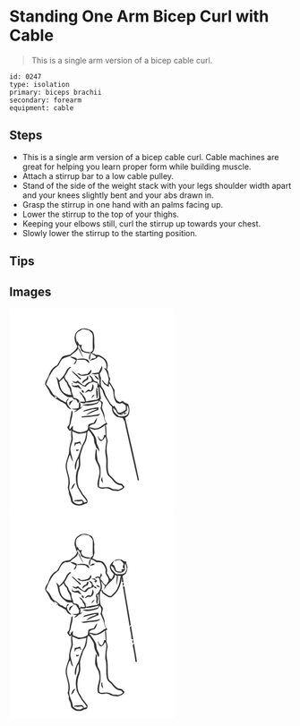 # Standing One Arm Bicep Curl with Cable
> This is a single arm version of a bicep cable curl.

``` 
id: 0247 
type: isolation 
primary: biceps brachii 
secondary: forearm 
equipment: cable 
``` 

## Steps

 - This is a single arm version of a bicep cable curl. Cable machines are great for helping you learn proper form while building muscle.
 - Attach a stirrup bar to a low cable pulley.
 - Stand of the side of the weight stack with your legs shoulder width apart and your knees slightly bent and your abs drawn in.
 - Grasp the stirrup in one hand with an palms facing up.
 - Lower the stirrup to the top of your thighs.
 - Keeping your elbows still, curl the stirrup up towards your chest.
 - Slowly lower the stirrup to the starting position.

## Tips


## Images

<svg width="221pt" height="275pt" viewBox="0 0 221 275" xmlns="http://www.w3.org/2000/svg"><g fill="#FFF"><path d="M0 0h221v275H0V0m96.3 27.47c-3.59 1.76-7.7 4.16-8.33 8.5-1.95 5.17.66 10.37 2.96 14.93-.89 5.17-5.88 7.35-9.17 10.81-3.51 1.31-7.65 1.03-10.78 3.22-3.06 3.34-4.46 7.83-7.23 11.41-5.84 2.35-9.44 8.37-11.23 14.16-1.3 3.94-5.13 7.15-4.5 11.62 1.74 3.19 4.27 5.94 5.54 9.4 1.41 3.88 4.72 6.73 8.26 8.65l-1.67-3.22c.99.66 2.96 1.97 3.95 2.62-.87.35-1.73.71-2.57 1.1 3.5 1.55 6.42 4.14 9.97 5.61 1.8 1.31 4.19 2.01 5.1 4.24 1.29 2.59 3.62 4.39 6.48 4.91-2.64-3.08-5.53-6.25-6.2-10.41 1.08-1.43 2.09-2.91 2.98-4.46-2.51.82-3.36 3.35-4.38 5.51-1.59-.92-3.17-1.85-4.74-2.78-4.27-1.65-6.86-6.07-11.42-7.3-3.46-4.69-5.55-10.29-10.17-14.05 2.3-7.31 5.69-14.33 10.35-20.45 1.94-1.77 4.1-3.29 6.17-4.92 1.51-2.78 3.01-5.57 4.59-8.32 3.4-2.42 7.57-3.11 11.4-4.51 3.37-3.58 8.34-5.51 10.74-9.98 2.03 4.27 3.8 8.74 6.88 12.4-2.02-3.82-3.83-7.72-5.41-11.74C91.54 53.5 92.2 51 92 49.04c.48.34 1.43 1.03 1.9 1.38.98 2.13 1.9 4.3 2.38 6.61 4.06 2.42 8.68 3.61 13.41 2.9 1.84 2.06 5.14 2.67 6.46 5.04-.29.51-.88 1.51-1.17 2.02-1.27-.01-2.53-.02-3.79-.02-1.16 1.07-2.34 2.12-3.49 3.19 3.78-1.03 8.13-1.57 10.58-5.06 1.46-1.56 3.31.52 4.77 1.04 5.57 2.39 7.89 9.09 6.73 14.76l-3.32-1.08c4.35 4.2 5.95 10.22 6.58 16.03-.39 2.29-1.06 4.51-1.39 6.81-2.27-1.54-4.69-3.04-5.94-5.61l-2.02-1.01c1.04 1.72 1.97 3.5 3.14 5.14 2.01 1.45 4.18 2.68 6.12 4.24.23-1.65.47-3.3.74-4.94 2.03 2.99 4.08 6.08 5.18 9.55 1.09 5.56.74 11.85 4.67 16.42 2.27 1.67 5 1.61 7.45.38 1.51 1.16 3.26 1.99 4.74 3.2.34 1.92.43 3.91.21 5.86-3.2 1.63-6.85 5.22-10.58 3.17-1.21-3.21-3.08-6.07-5.14-8.8-.19.32-.59.96-.78 1.29a55.923 55.923 0 0 0-4.11-4.04c-2.42-4.81-6.05-9.06-7.42-14.36-.67-2.74-2.06-5.2-3.91-7.3-2.43-3.85-1.54-8.49-1.17-12.75-.97-1.85-1.75-3.83-1.74-5.95 2.27-2.95 4.58-6.55 2.76-10.36-1.11 3.08-2.54 6.02-4.07 8.9-3.32.74-6.65 1.37-10.06 1.28 2.97 1.84 6.33 2 9.48.54.16 2.74.79 5.42 1.53 8.05-.22 2.51-.03 5.03-.04 7.55-.93-1.54-1.87-3.07-2.78-4.62-1.58-.44-3.38-.58-4.62-1.77-1.68-2.83-2.68-6.64-6.59-6.88 1.86 2.53 5.54 5.48 2.77 8.73-3.86-.51-6.34 2.35-8.65 4.93-.64-.2-1.92-.61-2.57-.82-2.08-2.01-4.49-3.65-6.52-5.71-1.01.51-1.99 1.07-2.96 1.66-1.61-.44-3.22-.83-4.85-1.17 2.1 2.02 5.02 3.83 7.93 2.26 3.24 2 6.35 4.56 10.13 5.44 2.55-2.52 4.76-5.42 8.6-5.95 2.56-2.25 4.73 1.79 7.62.64-.14 2.28-.29 4.55-.53 6.82l1.92-1.23c-.97 5 1.05 9.97.39 15.04-1.04.63-2.08 1.28-3.11 1.93-4.79.3-9.5 1.3-14.16 2.36-.31-1.51-.61-3.02-.86-4.54-2.49-3.13-4.49-6.75-8.18-8.67.98 1.95 2.1 3.85 3.97 5.09.14.6.28 1.21.42 1.82 1.54 1.93 2.86 4.06 3.13 6.57-2.3.04-4.6-.04-6.9-.05 1.57 2.21 4.19 2.23 6.64 2.31.46-.32 1.39-.97 1.86-1.3 5.65 1.02 10.83-1.74 16.32-2.44l.07.71c-.07.29-.2.88-.27 1.18-6.62 3.35-14.16 2.52-21.22 3.68 6.25 2.48 13.28.98 19.41-1.19 1.7-.45 2.28-2.23 3.17-3.53.24-.08.72-.24.96-.33 3.15 2.56 1.85 6.73.84 10 1.31 2.71 2.46 5.5 3.58 8.3 1.56 3.7 1.31 8.07 4.07 11.23-3.99 1.54-6.72 5.16-10.79 6.55-3.98 1.86-8.22-.36-12.23-.91 1.19-3.45 4.89-3.63 7.78-4.76 1.73-2.27 2.59-5.07 3.24-7.81-1.89 2-3.32 4.35-4.63 6.75-2.34.4-4.69.91-6.82 2.01-1.04 1.28-.57 3.16-.96 4.68.1 3.75-4.28 4.78-7.19 5.48-4.58 1.48-8.91-.93-13.04-2.59-.01-1.95-.03-3.91-.08-5.86-1.76 1.3-2.61 3.36-3.78 5.13-2.34-2.76.53-5.45.93-8.3.62-5.59 3.31-10.84 2.44-16.56-.36.12-1.07.37-1.43.49-.33 5.14-2.27 10.01-2.51 15.17.01 2.49-1.5 4.46-3.27 6.05.76 2.03 2.19 3.68 3.58 5.31.5-.38 1.51-1.14 2.02-1.52-.5 3.68-.28 7.39.02 11.07.42 3.51-1.55 6.63-2.09 10-.84 3.66-.71 7.45-1.32 11.13-1.59 4.87-3.52 9.7-4.18 14.81-.31 7.23 3.39 13.89 3.68 21.07.04 3.1-.12 6.24-.92 9.26.66 2.2 1.39 4.42 1.42 6.76.1 3.19 2.37 5.81 2.64 8.99-.1 5.07 5.32 8.12 9.84 8.24 4.34.73 8.1-1.86 12.02-3.22.72-1.28.42-2.82.53-4.22-1.41-1.76-2.56-3.7-4.09-5.35-3.18-3.2-4.49-7.69-7.34-11.14-2.68-6.48-2.33-13.64-1.1-20.4.61-3.02 2.3-5.73 2.7-8.81.51-4.32-.32-8.67.02-13 .76-4.79 2.75-9.24 4.13-13.85 1.81-3.3 4.06-6.47 4.57-10.3 1.07-3.36-.18-7.39 2.33-10.22 2.92 1.45 4.02 4.82 5.86 7.31 2.57 3.3 1.12 7.82 3.07 11.35.69 1.49 1.28 3.02 1.74 4.6 2.02 1.14 2.71 3.28 3.44 5.35 1.7-4.92-2.9-8.57-3.15-13.25-.13-7.37-5.67-12.94-9.76-18.55 2.72.56 5.18 2.41 8.07 2.1 4.93-.32 9.35-2.97 13.08-6.04.28 4.35.49 8.7.77 13.05l-1.94-.04c-.71 2.36-1.37 4.82-2.96 6.78-2.84-.1-4.03-2.89-5.09-5.07-.15.06-.46.17-.62.23 1.03 2.11 1.31 5.12 3.69 6.17 3.42.39 4.68-3.41 6.41-5.59 3.25 5.01-.01 10.54.31 15.91-1.23 6.03 1.49 11.86 1.14 17.9-.28 5.09-.39 10.25 1.09 15.19.18 2.61 2.68 3.89 4.25 5.65 2.97 2.67 4.84 6.48 8.37 8.54 1.95 1.2 4.27 1.51 6.48 1.94.7.93 1.39 1.87 2.09 2.81-1.74.92-3.38 2.04-5.18 2.83-2.64.12-5.26-.42-7.9-.38-2.56-1.24-5.09-3-8.06-2.79-3.69-.17-7.78 1.27-11.05-1.08.3-4.61.4-9.33 1.95-13.74.16-4.02.4-8.08-.13-12.08-.36-3.21-2.78-5.66-3.52-8.74-.66-4.07-1.4-8.16-1.18-12.31.14-1.46-.27-2.88-.97-4.15-.91 4.72-1.61 9.58-1.16 14.39 1.54 4.81 5.16 8.85 5.46 14.08 1.67 7.95-4.11 15.48-1.9 23.38 2.59 2.5 6.32 2.45 9.61 1.79 3.83-.88 7.15 1.64 10.47 3.08 2.45-.31 4.86.59 7.28.42 3.19-1.16 6.72-2.26 8.45-5.44-1.16-1.45-2.34-2.88-3.55-4.28-3.05-.27-6.18-1-8.35-3.33-2.82-2.97-5.39-6.18-8.59-8.77-3.72-7.73-1.19-16.69-2.53-24.9-1.41-6.3-1.33-12.93.18-19.19.57-3.05-1.66-5.73-1.45-8.77.06-4.63-.14-9.28-.9-13.86.58-.27 1.74-.8 2.32-1.07-2.05-2.67-4.07-5.61-3.92-9.14.19-3.78-1.55-7.19-2.78-10.66-1.73-3.04.8-6.26.2-9.45-.67-1.57-2.51-1.96-3.83-2.77.39-.6 1.17-1.79 1.56-2.38-.68-5.33-2.11-10.63-1.68-16.03 1.16 1.61 2.3 3.23 3.52 4.8.6 2.03 1.28 4.03 2.04 6.01 1.88 4.76 5.52 8.51 7.62 13.17 1.09 1.1 2.17 2.22 3.23 3.37.23 2.45-.02 5.1 1.19 7.33 1.14 2.45 3.42 4.04 5.26 5.91 2.69.65 5.41 1.21 8.15 1.62.64 1.56 1.38 3.09 2.45 4.4 1.7 10.33 4.49 20.44 6.57 30.69 3.77 16.11 7.18 32.31 10.95 48.42l1.74-.04c-5.74-28.01-12.55-55.79-18.59-83.74 1.92-1.21 4.1-2.42 4.86-4.72 1.42-4.71.98-9.71-1.13-14.15-2.73-.42-5.1-1.73-6.9-3.82-1.34.63-2.68 1.25-4.02 1.87-1.43-.96-2.97-1.77-4.27-2.9-2.87-3.82-3.1-8.8-2.77-13.38-2.33-3.63-4.04-7.63-6.79-10.98.33-1.5.64-3.01.95-4.51-.63-1.18-1.24-2.37-1.87-3.55-.07-3.11-.47-6.33-2.61-8.76 2.26-5.02 1.05-11.55-3.47-14.91-3.18-2.05-6.27-5-10.37-4.46-1.99-.99-4.06-1.8-6.18-2.47 3.29-2.96 3.7-7.97 3.24-12.11-.54-5.8 1.07-12.59-3.02-17.44-4.27-2.51-9.57-4.5-14.51-2.92m11.39 42.48c.29-1.87.46-3.74.61-5.62.47-1.44.86-2.9 1.19-4.38-3.14 2.15-3.54 6.86-1.8 10m-26.56-4.91c2.78 1.39 5.62 2.7 8.19 4.48-1.09 1.91-2.31 3.74-3.31 5.7 2.83-.89 3.94-3.74 4.25-6.44 3.84.11 7.71-.33 11.51.38 1.95 1.34 3.52 3.16 5.54 4.43-.6-1.71-.85-4.1-2.75-4.9-4.84-2.33-10.32-1.76-15.3-.26l1.41-.97c-2.84-1.85-6.11-3.05-9.54-2.42m-5.04 19.02c-1.91 4.98-5.59 8.94-9.25 12.69-1.22-1.89-2.62-3.66-4.45-4.99.88 2.24 2.15 4.37 2.25 6.83.55 2.92 1.34 5.79 2.25 8.62 1.73 4.57 5.54 7.89 9.44 10.64 2.33 1.73 5.36 1.17 8.07 1.25.46 2.5 2.67 2.98 4.85 3.21.99 1.51 1.95 3.03 2.86 4.59.57-.79 1.14-1.58 1.7-2.37-1.2-3.47-4.74-4.05-7.86-4.73-.53-3.73-2.86-6.98-2.91-10.8.1-3.81-3.86-6-4.33-9.77-1.92-2.78-6.9-6.64-3.42-9.98 2.72-3.21 3.23-8.12 7.48-9.95l-1.14-1.18c-2.4 1.39-4.59 3.24-5.54 5.94m33.04-1.85c-1.23 2.04-2.6 4.02-4.41 5.59-2.93.58-5.86 1.2-8.86 1.21-1.2-1.78-3.21-2.13-5.2-2.26 1.75 1.46 3.43 3.45 5.88 3.52 3.67.56 7.16-.81 10.69-1.52 1.21-1.99 4.01-4.17 1.9-6.54M82.76 83.7c3.82 3.92 7.92 7.56 11.78 11.44.48-.17 1.45-.53 1.93-.7-4.72-3.41-8.24-8.49-13.71-10.74m30.71 5.75c1.43 2.87 3.49 5.38 6.57 6.58-.75-3.31-3.68-5.29-6.57-6.58m-8.44.95c-.69 1.36-1.34 2.75-1.99 4.13-2.65 1.25-5.67 2.76-5.44 6.25 2.28-1.98 4.41-4.28 7.47-5.03.51-1.77 1.31-3.72-.04-5.35m-21.44 10.12c.16 1.19.31 2.37.45 3.56 2.13 1.54 4.72 1.92 7.28 1.49 1.94 1.11 3.9 2.19 5.95 3.09-1.52-2.04-3.21-3.96-4.8-5.95-2.78.52-5.59 1.72-8.31.2.14-.69.43-2.08.57-2.78-.29.1-.86.29-1.14.39m27.94.69c-.57 2.92-.85 5.97-2.32 8.63-1.37-.19-2.79-1.31-4.16-.61-1.77 1.1-3.1 2.76-4.5 4.27 2.56-.84 4.95-3.1 7.78-1.87 4.46-1.31 5.89-6.84 3.2-10.42m5.37 5.17c-1.45 4.99.08 10.23-.02 15.35 2.57-3.63 2.01-8.66.71-12.67l.93-.86c-.54-.61-1.08-1.22-1.62-1.82m-19.94 3.26c-.39 1.38.89 3.17 2.21 3.61 1.75-.97-.5-4.45-2.21-3.61m13.11 10.75c1.59-1.49 2.99-3.16 4.27-4.93-2.63.29-3.75 2.66-4.27 4.93m-29.47 4.87c-.54 1.61-.92 3.34.13 4.85 1.36-2.74 3.03-5.27 5.09-7.54-1.8.78-3.47 1.81-5.22 2.69m12.58 4.62c-.1 1.16-.19 2.32-.29 3.48-1.27.33-2.53.66-3.79 1.01-2 .02-4 .09-6 .2 2.39.66 4.83 1.13 7.27 1.58-1.35.96-2.72 1.91-3.96 3.02 3.33-.34 5.66-2.89 8.43-4.45 1.69-.76 2.45-2.52 3.25-4.07l-3 2.88c-.1-2.7 1.11-6.06-1.39-8.08-.52 1.42-.79 2.92-.52 4.43m13.35 4.86c-2.89.8-6.02 1.41-8.18 3.68 6.47-.84 12.63-4.09 19.23-3.5-5.07 2.55-11.34 3.64-14.94 8.41 5.48-2.68 11.01-5.24 16.76-7.3-.05-1.09-.1-2.18-.13-3.27-4.31.2-8.56.97-12.74 1.98m-10.2 10.39c.25.28.77.84 1.02 1.12 7.25-.54 14.5-1.22 21.69-2.29 1.03-.96 2.05-1.92 3.05-2.91-8.3 2.84-17.19 2.59-25.76 4.08m26.44 85.15c.89 1.43 1.79 2.87 2.79 4.24-.52-2.95-1.02-5.9-1.43-8.86-.5 1.53-.92 3.07-1.36 4.62z"/><path d="M96.04 29.13c3.09-2.36 6.92-.28 10.3.03 2.26 2.2 5.66 4.27 5.4 7.87.07 6.39-.37 12.8.13 19.19-1.04 1-2.12 1.96-3.21 2.91-3.53-.94-7.72-.56-10.49-3.32-1.92-1.81-2.27-4.68-1-6.96l-3.32.16c-.97-1.85-1.9-3.72-2.89-5.57-.05.73-.17 2.19-.23 2.91-.77-3.71-2.65-7.6-1.15-11.39.63-3.22 4.03-4.28 6.46-5.83zM66.82 98.37c2.13-1.57 4.13-3.32 5.8-5.37.71 2.53 2.17 4.74 4.12 6.5.73 2.9 2.13 5.55 3.89 7.95.86 2.87 1.66 5.77 2.45 8.66-5.35-.1-11.51-2.44-13.63-7.73-1.66-3.09-2.01-6.62-2.63-10.01zM157.54 130.14c3.22 3 2.76 8.4.76 11.96-3.12 2.79-7.93 2.87-11.86 2.28-3.28-2.78-8.06-5.85-7.24-10.8.73.68 2.18 2.04 2.91 2.73l.21-.37c1.15 1.98 1.58 4.77 3.86 5.83 2.12.9 4.46.98 6.71 1.28-1.33-.82-2.79-1.44-4.21-2.08 1.17.14 2.35.29 3.52.46l1.18-2.04c.15 1.04.03 2.11.31 3.13.87-.55 2.63-1.64 3.5-2.19l-2.87.01c.57-1.55 1.51-2.9 3.28-3.15-.07-2.35-.12-4.7-.06-7.05zM84.02 164.61c2.97 1.04 5.71 2.82 8.85 3.33 3.49.21 6.89-.79 10.26-1.52-.74 4.49-1.17 9.22-3.44 13.27-3.74 5.74-4.91 12.63-7.41 18.91-2.93 5.42-6.36 12.16-3.61 18.29 1.38-5.31.73-11.17 4.13-15.84.14 3.33.41 6.7-.01 10.03-.76 3.38-2.72 6.39-3.23 9.84-.94 6.53-.7 13.48 2.02 19.57 2.02 3.34 3.86 6.8 5.94 10.09 2.34 2.67 4.58 5.44 6.31 8.55-1.17.4-2.34.78-3.52 1.14-.88-1.26-1.59-2.66-2.69-3.73-3.18.17-6.36.36-9.54.54-.43.39-1.3 1.16-1.73 1.54 1.05-.07 2.1-.14 3.15-.22 2.63.96 5.34.13 7.98-.3.72 1.58 1.22 3.21-1.01 3.64-3.98 1.81-8.72-.02-11.32-3.32-.56-6.11-3.91-11.46-5.09-17.42 0-1.99.54-3.91.77-5.87 1-9.26-5.01-17.74-3.65-26.99.77-4.06 2.16-7.99 3.85-11.75 1.36 3.05 1.96 6.54 4.27 9.09-.8-4.6-2.44-9.01-3.17-13.63-1.19-4.31.68-8.64 2-12.69 1.86-4.69-.03-9.73-.11-14.55m3.43 15.32c-.16 1.8-.31 3.6-.4 5.41.68-1.18 1.35-2.35 2.01-3.53 1.71-.39 3.41-.81 5.09-1.29a64.43 64.43 0 0 0 2.33 3.17c-.47-1.88-1.08-3.72-1.68-5.56-2.33 1.06-4.79 1.73-7.35 1.8m1.87 9.02c.14.64.42 1.93.55 2.58 1.39-.5 2.76-1.07 4.06-1.78-1.53-.3-3.07-.57-4.61-.8m-6.77 54c2.98-2.13 4.2-5.62 5.68-8.79-3.46 1.52-4.63 5.49-5.68 8.79z"/></g><g fill="#333"><path d="M96.3 27.47c4.94-1.58 10.24.41 14.51 2.92 4.09 4.85 2.48 11.64 3.02 17.44.46 4.14.05 9.15-3.24 12.11 2.12.67 4.19 1.48 6.18 2.47 4.1-.54 7.19 2.41 10.37 4.46 4.52 3.36 5.73 9.89 3.47 14.91 2.14 2.43 2.54 5.65 2.61 8.76.63 1.18 1.24 2.37 1.87 3.55-.31 1.5-.62 3.01-.95 4.51 2.75 3.35 4.46 7.35 6.79 10.98-.33 4.58-.1 9.56 2.77 13.38 1.3 1.13 2.84 1.94 4.27 2.9 1.34-.62 2.68-1.24 4.02-1.87 1.8 2.09 4.17 3.4 6.9 3.82 2.11 4.44 2.55 9.44 1.13 14.15-.76 2.3-2.94 3.51-4.86 4.72 6.04 27.95 12.85 55.73 18.59 83.74l-1.74.04c-3.77-16.11-7.18-32.31-10.95-48.42-2.08-10.25-4.87-20.36-6.57-30.69-1.07-1.31-1.81-2.84-2.45-4.4-2.74-.41-5.46-.97-8.15-1.62-1.84-1.87-4.12-3.46-5.26-5.91-1.21-2.23-.96-4.88-1.19-7.33-1.06-1.15-2.14-2.27-3.23-3.37-2.1-4.66-5.74-8.41-7.62-13.17-.76-1.98-1.44-3.98-2.04-6.01-1.22-1.57-2.36-3.19-3.52-4.8-.43 5.4 1 10.7 1.68 16.03-.39.59-1.17 1.78-1.56 2.38 1.32.81 3.16 1.2 3.83 2.77.6 3.19-1.93 6.41-.2 9.45 1.23 3.47 2.97 6.88 2.78 10.66-.15 3.53 1.87 6.47 3.92 9.14-.58.27-1.74.8-2.32 1.07.76 4.58.96 9.23.9 13.86-.21 3.04 2.02 5.72 1.45 8.77-1.51 6.26-1.59 12.89-.18 19.19 1.34 8.21-1.19 17.17 2.53 24.9 3.2 2.59 5.77 5.8 8.59 8.77 2.17 2.33 5.3 3.06 8.35 3.33 1.21 1.4 2.39 2.83 3.55 4.28-1.73 3.18-5.26 4.28-8.45 5.44-2.42.17-4.83-.73-7.28-.42-3.32-1.44-6.64-3.96-10.47-3.08-3.29.66-7.02.71-9.61-1.79-2.21-7.9 3.57-15.43 1.9-23.38-.3-5.23-3.92-9.27-5.46-14.08-.45-4.81.25-9.67 1.16-14.39.7 1.27 1.11 2.69.97 4.15-.22 4.15.52 8.24 1.18 12.31.74 3.08 3.16 5.53 3.52 8.74.53 4 .29 8.06.13 12.08-1.55 4.41-1.65 9.13-1.95 13.74 3.27 2.35 7.36.91 11.05 1.08 2.97-.21 5.5 1.55 8.06 2.79 2.64-.04 5.26.5 7.9.38 1.8-.79 3.44-1.91 5.18-2.83-.7-.94-1.39-1.88-2.09-2.81-2.21-.43-4.53-.74-6.48-1.94-3.53-2.06-5.4-5.87-8.37-8.54-1.57-1.76-4.07-3.04-4.25-5.65-1.48-4.94-1.37-10.1-1.09-15.19.35-6.04-2.37-11.87-1.14-17.9-.32-5.37 2.94-10.9-.31-15.91-1.73 2.18-2.99 5.98-6.41 5.59-2.38-1.05-2.66-4.06-3.69-6.17.16-.06.47-.17.62-.23 1.06 2.18 2.25 4.97 5.09 5.07 1.59-1.96 2.25-4.42 2.96-6.78l1.94.04c-.28-4.35-.49-8.7-.77-13.05-3.73 3.07-8.15 5.72-13.08 6.04-2.89.31-5.35-1.54-8.07-2.1 4.09 5.61 9.63 11.18 9.76 18.55.25 4.68 4.85 8.33 3.15 13.25-.73-2.07-1.42-4.21-3.44-5.35-.46-1.58-1.05-3.11-1.74-4.6-1.95-3.53-.5-8.05-3.07-11.35-1.84-2.49-2.94-5.86-5.86-7.31-2.51 2.83-1.26 6.86-2.33 10.22-.51 3.83-2.76 7-4.57 10.3-1.38 4.61-3.37 9.06-4.13 13.85-.34 4.33.49 8.68-.02 13-.4 3.08-2.09 5.79-2.7 8.81-1.23 6.76-1.58 13.92 1.1 20.4 2.85 3.45 4.16 7.94 7.34 11.14 1.53 1.65 2.68 3.59 4.09 5.35-.11 1.4.19 2.94-.53 4.22-3.92 1.36-7.68 3.95-12.02 3.22-4.52-.12-9.94-3.17-9.84-8.24-.27-3.18-2.54-5.8-2.64-8.99-.03-2.34-.76-4.56-1.42-6.76.8-3.02.96-6.16.92-9.26-.29-7.18-3.99-13.84-3.68-21.07.66-5.11 2.59-9.94 4.18-14.81.61-3.68.48-7.47 1.32-11.13.54-3.37 2.51-6.49 2.09-10-.3-3.68-.52-7.39-.02-11.07-.51.38-1.52 1.14-2.02 1.52-1.39-1.63-2.82-3.28-3.58-5.31 1.77-1.59 3.28-3.56 3.27-6.05.24-5.16 2.18-10.03 2.51-15.17.36-.12 1.07-.37 1.43-.49.87 5.72-1.82 10.97-2.44 16.56-.4 2.85-3.27 5.54-.93 8.3 1.17-1.77 2.02-3.83 3.78-5.13.05 1.95.07 3.91.08 5.86 4.13 1.66 8.46 4.07 13.04 2.59 2.91-.7 7.29-1.73 7.19-5.48.39-1.52-.08-3.4.96-4.68 2.13-1.1 4.48-1.61 6.82-2.01 1.31-2.4 2.74-4.75 4.63-6.75-.65 2.74-1.51 5.54-3.24 7.81-2.89 1.13-6.59 1.31-7.78 4.76 4.01.55 8.25 2.77 12.23.91 4.07-1.39 6.8-5.01 10.79-6.55-2.76-3.16-2.51-7.53-4.07-11.23-1.12-2.8-2.27-5.59-3.58-8.3 1.01-3.27 2.31-7.44-.84-10-.24.09-.72.25-.96.33-.89 1.3-1.47 3.08-3.17 3.53-6.13 2.17-13.16 3.67-19.41 1.19 7.06-1.16 14.6-.33 21.22-3.68.07-.3.2-.89.27-1.18l-.07-.71c-5.49.7-10.67 3.46-16.32 2.44-.47.33-1.4.98-1.86 1.3-2.45-.08-5.07-.1-6.64-2.31 2.3.01 4.6.09 6.9.05-.27-2.51-1.59-4.64-3.13-6.57-.14-.61-.28-1.22-.42-1.82-1.87-1.24-2.99-3.14-3.97-5.09 3.69 1.92 5.69 5.54 8.18 8.67.25 1.52.55 3.03.86 4.54 4.66-1.06 9.37-2.06 14.16-2.36 1.03-.65 2.07-1.3 3.11-1.93.66-5.07-1.36-10.04-.39-15.04l-1.92 1.23c.24-2.27.39-4.54.53-6.82-2.89 1.15-5.06-2.89-7.62-.64-3.84.53-6.05 3.43-8.6 5.95-3.78-.88-6.89-3.44-10.13-5.44-2.91 1.57-5.83-.24-7.93-2.26 1.63.34 3.24.73 4.85 1.17.97-.59 1.95-1.15 2.96-1.66 2.03 2.06 4.44 3.7 6.52 5.71.65.21 1.93.62 2.57.82 2.31-2.58 4.79-5.44 8.65-4.93 2.77-3.25-.91-6.2-2.77-8.73 3.91.24 4.91 4.05 6.59 6.88 1.24 1.19 3.04 1.33 4.62 1.77.91 1.55 1.85 3.08 2.78 4.62.01-2.52-.18-5.04.04-7.55-.74-2.63-1.37-5.31-1.53-8.05-3.15 1.46-6.51 1.3-9.48-.54 3.41.09 6.74-.54 10.06-1.28 1.53-2.88 2.96-5.82 4.07-8.9 1.82 3.81-.49 7.41-2.76 10.36-.01 2.12.77 4.1 1.74 5.95-.37 4.26-1.26 8.9 1.17 12.75 1.85 2.1 3.24 4.56 3.91 7.3 1.37 5.3 5 9.55 7.42 14.36 1.44 1.27 2.8 2.62 4.11 4.04.19-.33.59-.97.78-1.29 2.06 2.73 3.93 5.59 5.14 8.8 3.73 2.05 7.38-1.54 10.58-3.17.22-1.95.13-3.94-.21-5.86-1.48-1.21-3.23-2.04-4.74-3.2-2.45 1.23-5.18 1.29-7.45-.38-3.93-4.57-3.58-10.86-4.67-16.42-1.1-3.47-3.15-6.56-5.18-9.55-.27 1.64-.51 3.29-.74 4.94-1.94-1.56-4.11-2.79-6.12-4.24-1.17-1.64-2.1-3.42-3.14-5.14l2.02 1.01c1.25 2.57 3.67 4.07 5.94 5.61.33-2.3 1-4.52 1.39-6.81-.63-5.81-2.23-11.83-6.58-16.03l3.32 1.08c1.16-5.67-1.16-12.37-6.73-14.76-1.46-.52-3.31-2.6-4.77-1.04-2.45 3.49-6.8 4.03-10.58 5.06 1.15-1.07 2.33-2.12 3.49-3.19 1.26 0 2.52.01 3.79.02.29-.51.88-1.51 1.17-2.02-1.32-2.37-4.62-2.98-6.46-5.04-4.73.71-9.35-.48-13.41-2.9-.48-2.31-1.4-4.48-2.38-6.61-.47-.35-1.42-1.04-1.9-1.38.2 1.96-.46 4.46 1.87 5.38 1.58 4.02 3.39 7.92 5.41 11.74-3.08-3.66-4.85-8.13-6.88-12.4-2.4 4.47-7.37 6.4-10.74 9.98-3.83 1.4-8 2.09-11.4 4.51-1.58 2.75-3.08 5.54-4.59 8.32-2.07 1.63-4.23 3.15-6.17 4.92-4.66 6.12-8.05 13.14-10.35 20.45 4.62 3.76 6.71 9.36 10.17 14.05 4.56 1.23 7.15 5.65 11.42 7.3 1.57.93 3.15 1.86 4.74 2.78 1.02-2.16 1.87-4.69 4.38-5.51-.89 1.55-1.9 3.03-2.98 4.46.67 4.16 3.56 7.33 6.2 10.41-2.86-.52-5.19-2.32-6.48-4.91-.91-2.23-3.3-2.93-5.1-4.24-3.55-1.47-6.47-4.06-9.97-5.61.84-.39 1.7-.75 2.57-1.1-.99-.65-2.96-1.96-3.95-2.62l1.67 3.22c-3.54-1.92-6.85-4.77-8.26-8.65-1.27-3.46-3.8-6.21-5.54-9.4-.63-4.47 3.2-7.68 4.5-11.62 1.79-5.79 5.39-11.81 11.23-14.16 2.77-3.58 4.17-8.07 7.23-11.41 3.13-2.19 7.27-1.91 10.78-3.22 3.29-3.46 8.28-5.64 9.17-10.81-2.3-4.56-4.91-9.76-2.96-14.93.63-4.34 4.74-6.74 8.33-8.5m-.26 1.66c-2.43 1.55-5.83 2.61-6.46 5.83-1.5 3.79.38 7.68 1.15 11.39.06-.72.18-2.18.23-2.91.99 1.85 1.92 3.72 2.89 5.57l3.32-.16c-1.27 2.28-.92 5.15 1 6.96 2.77 2.76 6.96 2.38 10.49 3.32 1.09-.95 2.17-1.91 3.21-2.91-.5-6.39-.06-12.8-.13-19.19.26-3.6-3.14-5.67-5.4-7.87-3.38-.31-7.21-2.39-10.3-.03m61.5 101.01c-.06 2.35-.01 4.7.06 7.05-1.77.25-2.71 1.6-3.28 3.15l2.87-.01c-.87.55-2.63 1.64-3.5 2.19-.28-1.02-.16-2.09-.31-3.13l-1.18 2.04c-1.17-.17-2.35-.32-3.52-.46 1.42.64 2.88 1.26 4.21 2.08-2.25-.3-4.59-.38-6.71-1.28-2.28-1.06-2.71-3.85-3.86-5.83l-.21.37c-.73-.69-2.18-2.05-2.91-2.73-.82 4.95 3.96 8.02 7.24 10.8 3.93.59 8.74.51 11.86-2.28 2-3.56 2.46-8.96-.76-11.96m-73.52 34.47c.08 4.82 1.97 9.86.11 14.55-1.32 4.05-3.19 8.38-2 12.69.73 4.62 2.37 9.03 3.17 13.63-2.31-2.55-2.91-6.04-4.27-9.09-1.69 3.76-3.08 7.69-3.85 11.75-1.36 9.25 4.65 17.73 3.65 26.99-.23 1.96-.77 3.88-.77 5.87 1.18 5.96 4.53 11.31 5.09 17.42 2.6 3.3 7.34 5.13 11.32 3.32 2.23-.43 1.73-2.06 1.01-3.64-2.64.43-5.35 1.26-7.98.3-1.05.08-2.1.15-3.15.22.43-.38 1.3-1.15 1.73-1.54 3.18-.18 6.36-.37 9.54-.54 1.1 1.07 1.81 2.47 2.69 3.73 1.18-.36 2.35-.74 3.52-1.14-1.73-3.11-3.97-5.88-6.31-8.55-2.08-3.29-3.92-6.75-5.94-10.09-2.72-6.09-2.96-13.04-2.02-19.57.51-3.45 2.47-6.46 3.23-9.84.42-3.33.15-6.7.01-10.03-3.4 4.67-2.75 10.53-4.13 15.84-2.75-6.13.68-12.87 3.61-18.29 2.5-6.28 3.67-13.17 7.41-18.91 2.27-4.05 2.7-8.78 3.44-13.27-3.37.73-6.77 1.73-10.26 1.52-3.14-.51-5.88-2.29-8.85-3.33z"/><path d="M107.69 69.95c-1.74-3.14-1.34-7.85 1.8-10-.33 1.48-.72 2.94-1.19 4.38-.15 1.88-.32 3.75-.61 5.62zM81.13 65.04c3.43-.63 6.7.57 9.54 2.42l-1.41.97c4.98-1.5 10.46-2.07 15.3.26 1.9.8 2.15 3.19 2.75 4.9-2.02-1.27-3.59-3.09-5.54-4.43-3.8-.71-7.67-.27-11.51-.38-.31 2.7-1.42 5.55-4.25 6.44 1-1.96 2.22-3.79 3.31-5.7-2.57-1.78-5.41-3.09-8.19-4.48zM76.09 84.06c.95-2.7 3.14-4.55 5.54-5.94l1.14 1.18c-4.25 1.83-4.76 6.74-7.48 9.95-3.48 3.34 1.5 7.2 3.42 9.98.47 3.77 4.43 5.96 4.33 9.77.05 3.82 2.38 7.07 2.91 10.8 3.12.68 6.66 1.26 7.86 4.73-.56.79-1.13 1.58-1.7 2.37-.91-1.56-1.87-3.08-2.86-4.59-2.18-.23-4.39-.71-4.85-3.21-2.71-.08-5.74.48-8.07-1.25-3.9-2.75-7.71-6.07-9.44-10.64-.91-2.83-1.7-5.7-2.25-8.62-.1-2.46-1.37-4.59-2.25-6.83 1.83 1.33 3.23 3.1 4.45 4.99 3.66-3.75 7.34-7.71 9.25-12.69m-9.27 14.31c.62 3.39.97 6.92 2.63 10.01 2.12 5.29 8.28 7.63 13.63 7.73-.79-2.89-1.59-5.79-2.45-8.66-1.76-2.4-3.16-5.05-3.89-7.95-1.95-1.76-3.41-3.97-4.12-6.5-1.67 2.05-3.67 3.8-5.8 5.37zM109.13 82.21c2.11 2.37-.69 4.55-1.9 6.54-3.53.71-7.02 2.08-10.69 1.52-2.45-.07-4.13-2.06-5.88-3.52 1.99.13 4 .48 5.2 2.26 3-.01 5.93-.63 8.86-1.21 1.81-1.57 3.18-3.55 4.41-5.59z"/><path d="M82.76 83.7c5.47 2.25 8.99 7.33 13.71 10.74-.48.17-1.45.53-1.93.7-3.86-3.88-7.96-7.52-11.78-11.44zM113.47 89.45c2.89 1.29 5.82 3.27 6.57 6.58-3.08-1.2-5.14-3.71-6.57-6.58zM105.03 90.4c1.35 1.63.55 3.58.04 5.35-3.06.75-5.19 3.05-7.47 5.03-.23-3.49 2.79-5 5.44-6.25.65-1.38 1.3-2.77 1.99-4.13zM83.59 100.52c.28-.1.85-.29 1.14-.39-.14.7-.43 2.09-.57 2.78 2.72 1.52 5.53.32 8.31-.2 1.59 1.99 3.28 3.91 4.8 5.95-2.05-.9-4.01-1.98-5.95-3.09-2.56.43-5.15.05-7.28-1.49-.14-1.19-.29-2.37-.45-3.56zM111.53 101.21c2.69 3.58 1.26 9.11-3.2 10.42-2.83-1.23-5.22 1.03-7.78 1.87 1.4-1.51 2.73-3.17 4.5-4.27 1.37-.7 2.79.42 4.16.61 1.47-2.66 1.75-5.71 2.32-8.63zM116.9 106.38c.54.6 1.08 1.21 1.62 1.82l-.93.86c1.3 4.01 1.86 9.04-.71 12.67.1-5.12-1.43-10.36.02-15.35zM96.96 109.64c1.71-.84 3.96 2.64 2.21 3.61-1.32-.44-2.6-2.23-2.21-3.61zM110.07 120.39c.52-2.27 1.64-4.64 4.27-4.93-1.28 1.77-2.68 3.44-4.27 4.93zM80.6 125.26c1.75-.88 3.42-1.91 5.22-2.69-2.06 2.27-3.73 4.8-5.09 7.54-1.05-1.51-.67-3.24-.13-4.85zM93.18 129.88c-.27-1.51 0-3.01.52-4.43 2.5 2.02 1.29 5.38 1.39 8.08l3-2.88c-.8 1.55-1.56 3.31-3.25 4.07-2.77 1.56-5.1 4.11-8.43 4.45 1.24-1.11 2.61-2.06 3.96-3.02-2.44-.45-4.88-.92-7.27-1.58 2-.11 4-.18 6-.2 1.26-.35 2.52-.68 3.79-1.01.1-1.16.19-2.32.29-3.48zM106.53 134.74c4.18-1.01 8.43-1.78 12.74-1.98.03 1.09.08 2.18.13 3.27-5.75 2.06-11.28 4.62-16.76 7.3 3.6-4.77 9.87-5.86 14.94-8.41-6.6-.59-12.76 2.66-19.23 3.5 2.16-2.27 5.29-2.88 8.18-3.68zM96.33 145.13c8.57-1.49 17.46-1.24 25.76-4.08-1 .99-2.02 1.95-3.05 2.91-7.19 1.07-14.44 1.75-21.69 2.29-.25-.28-.77-.84-1.02-1.12zM87.45 179.93c2.56-.07 5.02-.74 7.35-1.8.6 1.84 1.21 3.68 1.68 5.56a64.43 64.43 0 0 1-2.33-3.17c-1.68.48-3.38.9-5.09 1.29-.66 1.18-1.33 2.35-2.01 3.53.09-1.81.24-3.61.4-5.41zM89.32 188.95c1.54.23 3.08.5 4.61.8-1.3.71-2.67 1.28-4.06 1.78-.13-.65-.41-1.94-.55-2.58zM122.77 230.28c.44-1.55.86-3.09 1.36-4.62.41 2.96.91 5.91 1.43 8.86-1-1.37-1.9-2.81-2.79-4.24zM82.55 242.95c1.05-3.3 2.22-7.27 5.68-8.79-1.48 3.17-2.7 6.66-5.68 8.79z"/></g></svg>
<svg width="221pt" height="275pt" viewBox="0 0 221 275" xmlns="http://www.w3.org/2000/svg"><g fill="#FFF"><path d="M0 0h221v275H0V0m92 30.04c-3.87 2.16-4.49 6.94-4.81 10.94.75 3.31 2.25 6.41 2.84 9.77.58-.87 1.13-1.76 1.66-2.65 2.33 2.43 4.14 5.43 4.48 8.84 4.15 2.55 8.93 3.74 13.79 2.97-3.51 1.6-4.45 7.14-1.98 9.89.03-2.89.08-5.83 1.29-8.51 2.94.26 5.25 2.12 7.53 3.8 2.03.05 4.09-.03 6.1.39 3.42 2.79 6.63 6.8 5.99 11.52-1.05 4.94 4.65 7.88 4.19 12.78-1.13 1.97-2.35 3.88-3.47 5.85-4.07-.69-4.1-5.69-7.41-7.23-.24-2.05-.23-4.13 1.99-5.08-.45-1.37-.9-2.73-1.39-4.09-.62 2.02-1.22 4.03-1.76 6.07-1.9-1.93-5.17-.97-6.56 1.1 2.04-.08 4.87-1.6 6.15.8.37 3.31 1.33 6.5 1.69 9.81.31 3.4-1.61 6.38-3.28 9.17-2.54.88-3.68 3.51-2.68 5.99 1.18 2.86-1.47 7.36 1.7 8.98.23-3.91 1.55-8.37-.71-11.91.5-.47 1.49-1.4 1.98-1.87.22 4.38.95 8.75.71 13.14-1.06.62-2.12 1.24-3.17 1.88-4.78.35-9.52 1.24-14.15 2.48-.29-1.55-.6-3.1-.85-4.66-2.63-2.99-4.33-6.78-8.11-8.57.87 1.92 1.89 3.83 3.85 4.85.15.7.3 1.4.46 2.1 1.63 1.84 2.95 3.97 3.09 6.5-1.92 0-3.84-.1-5.75-.26-.43.59-.86 1.17-1.29 1.76-.31-.89-.93-2.67-1.24-3.57-1.27-2.66-4.68-2.34-7.06-3.22-.08-2.42-1.17-4.58-2.05-6.77-.92-2.1-.54-4.46-1.04-6.64-1.83-2.08-3.41-4.39-3.95-7.16-1.92-2.43-4.7-4.84-4.84-8.11 3.68-3.57 3.98-9.75 9.05-11.91-.42-.24-1.26-.73-1.68-.97-2.25 1.42-4.33 3.23-5.22 5.83-1.92 5-5.59 9.05-9.4 12.7-1.06-1.92-2.29-3.81-4.39-4.71 2.79 4.1 2.36 9.24 4.15 13.75 1.34 5.27 5.64 8.98 9.87 12.06 2.36 1.72 5.43 1.15 8.16 1.19.3 2.5 2.4 3.12 4.6 3.11 1.74 2.35 3.32 4.83 4.48 7.52-.29 1.24-.58 2.48-.85 3.73-1.21.32-2.42.65-3.63.97-1.91.03-3.81-.02-5.71.08 2.26.82 4.63 1.29 7 1.69-1.31.85-2.67 1.63-3.82 2.71 4 .57 5.68-4.15 9.36-4.47.67-1.18 1.31-2.38 1.92-3.59-.7.73-2.1 2.17-2.8 2.89.26-2.22.24-4.47-.05-6.69 2.01.03 4.03.09 6.05.17.45-.3 1.36-.91 1.81-1.22 5.85 1.01 11.32-1.62 16.91-2.82l-1.2 2.76c-4.14 1.03-8.24 2.46-12.55 2.52-2.7.11-5.47-.25-8.04.81 6.18 2.37 13.09.82 19.13-1.29 2.18-.5 2.61-2.97 3.75-4.57 3.09 2.93 2.64 7.06 1.2 10.67 1.31 2.7 2.46 5.47 3.59 8.25 1.67 3.72 1.13 8.26 4.16 11.34-4.37 1.52-7.18 5.68-11.72 6.83-3.77 1.39-7.5-.91-11.27-1.02.67-3.48 4.32-3.91 7.14-4.59 2.18-2.02 3.19-5.11 3.67-7.98-1.96 1.89-3.29 4.28-4.56 6.66-2.48.44-5.47.6-7.26 2.57-.38 2.14-.5 4.33-.82 6.49-2.9 2.11-6.42 3.27-9.99 3.43-3.57.16-6.68-1.87-9.93-3.03.02-1.82.03-3.64.02-5.46-2.27.45-2.51 3.05-3.61 4.7-3.06-2.57.46-5.35.72-8.29.46-5.62 3.44-10.83 2.35-16.57-.35.15-1.06.44-1.41.59-.14 4.95-2.23 9.58-2.39 14.53-.05 2.46-1 4.79-3.12 6.18-.14 2.44 1.98 3.94 3.31 5.68l2.16-1.44c-.72 3.67-.36 7.4-.07 11.1.44 3.5-1.58 6.59-2.1 9.95-.77 3.49-.79 7.08-1.18 10.61-2.01 6.93-5.75 14.05-3.77 21.45 1.88 7.87 4.77 16.12 2.12 24.19.51 1.64 1.06 3.26 1.6 4.89-.84 2.95.86 5.56 1.94 8.17.94 2.1.37 4.66 1.62 6.63 4.02 4.88 12.19 6.12 17.22 2.17 3.48.68 4.91-2.55 4.03-5.4-1.35-1.72-2.45-3.64-3.97-5.21-3.23-3.1-4.35-7.66-7.26-11.02-3.42-8.6-2.51-18.52 1-26.93 1.54-5.04.06-10.34.56-15.47.59-3.76 1.95-7.32 3.21-10.89.77-4.42 4.57-7.55 5.21-12.03 1.07-3.21.5-6.74 1.54-9.9.55-2.5 2.75-.64 3.45.42 1.58 2.5 3.32 4.91 4.64 7.56.96 2.74.3 5.85 1.57 8.52 1.6 3.43 3.05 6.93 4.78 10.31 2.61-2.89-.2-6.12-1.34-8.94-1.54-2.81-.91-6.12-1.85-9.09-2.4-4.8-5.49-9.24-8.99-13.31 2.51-.18 4.4 2.11 6.89 1.99 5.36.07 10.23-2.75 14.26-6.04.29 4.33.48 8.67.78 13.01-.5-.01-1.52-.04-2.03-.05-.72 2.32-1.08 4.99-2.97 6.69-2.7.03-4.18-2.69-4.82-4.95-.2.02-.59.08-.79.11.96 2.2 1.27 5.17 3.67 6.32 3.42.3 4.68-3.41 6.44-5.6 2.31 3.64 1.42 7.88.47 11.77.01 4.35-1.14 8.75.07 13.04 2.05 8.68-.8 17.86 2.63 26.32 2.68 2.68 5.61 5.16 7.82 8.28 2.43 3.41 6.42 5.35 10.56 5.61.72.96 1.44 1.95 2.15 2.94-1.72.89-3.33 1.96-5.1 2.76-2.64.25-5.28-.52-7.94-.34-2.36-1.09-4.61-2.79-7.32-2.79-2.97-.16-5.93.42-8.9.22-1.12-.04-2.58-.75-2.75-1.96-.12-4.42.45-8.88 1.79-13.09.34-4.02.24-8.11-.13-12.12-.36-3.58-3.43-6.19-3.72-9.77-.54-4.2-1.66-8.46-.64-12.69-.46-.83-.92-1.64-1.39-2.45-.84 4.66-1.54 9.44-1.09 14.17 1.55 4.82 5.22 8.84 5.46 14.09 1.68 7.92-4.15 15.46-1.87 23.31 2.79 2.85 6.93 2.3 10.48 1.71 4.05-.77 7.02 3.14 10.93 3.09 1.99-.04 3.95.81 5.92.51 3.16-1.24 6.98-2.12 8.39-5.62-.81-1.02-1.64-2.01-2.5-2.97-1.56-2.05-4.52-1.13-6.54-2.41-4.24-2.28-6.32-6.93-10.17-9.68-1.86-1.15-2.25-3.42-2.77-5.35-1.03-6.84-.15-13.8-.96-20.65-1.42-6.29-1.39-12.94.18-19.18.68-3.12-1.82-5.81-1.51-8.92.12-4.57-.05-9.16-.89-13.67.56-.29 1.7-.87 2.26-1.16-2.02-2.66-4.01-5.62-3.84-9.13.34-4.65-2.45-8.63-3.49-12.99.46-2.36 1.58-4.72.89-7.16-.73-1.47-1.96-2.59-2.76-4-1.17-5.88-1.62-12-.42-17.92l2.34-.3-.25 1.62c2.13 2.53 5.26 3.95 7.89 5.91 2.25 1.68 5.44.91 7.13-1.2 7.51-5.61 10.52-15.16 11.75-24.08.13 1.71.24 3.44-.08 5.14.61.16 1.81.47 2.41.63-.44-2.71-.95-5.41-1.3-8.13 1.56-1.62 4.15-2.31 4.95-4.64 1.49-3.86 2.36-8.46.03-12.19-.03-.93-.06-1.85-.08-2.78-2.32.28-4.08-1.11-5.86-2.35-3.36-.77-7.86-1.12-10.39 1.65 2.61-.23 5.08-1.25 7.71-1.35 2.1 1.31 3.7 3.2 5.17 5.15-.39 1.64-1.24 3.23-1.23 4.94-.09 1.28 2.45 1.36 1.82 2.61-1.86-.83-4.98-.12-2.96 3-2.57.37-5.08-.31-7.56-.92-1.4-3.11-1.54-7.39-5.22-8.78.79-1.68 1.63-3.35 2.04-5.17-2.21 1.75-3.78 4.14-5.33 6.45-.93 4.63 1.93 8.71 5.2 11.63-.7 2.49-1.71 4.88-3.24 6.98-.56-.28-1.67-.86-2.22-1.14-.89-2.62-2.4-4.95-3.94-7.23 1.45-4.96-.93-10.18-4.14-13.91-2.38-2.86-6.39-2.33-9.66-3.07-1.92-.77-3.72-1.78-5.61-2.61 1.66-2.25 2.38-5.02 2.88-7.73-.2-3.65-.77-7.33-.15-10.99-.68-3.82-.98-8.14-3.84-11.07-5.3-3.41-13.06-4.78-18.03 0m-1.36 21c-.3 5.32-5.86 7.05-8.81 10.66-3.54 1.35-7.72 1.01-10.87 3.23-3.1 3.38-4.43 7.98-7.34 11.53-6.01 2.35-9.53 8.74-11.31 14.67-1.43 3.8-5.64 7.36-3.92 11.73 2.69 3.7 5 7.65 6.67 11.92 1.8 1.68 3.58 3.39 5.55 4.87-.11-.58-.34-1.73-.45-2.31l1.17.52.75.9 2.96 1.52c-.57.46-1.7 1.39-2.27 1.86l3.28-.6c-.27.31-.81.93-1.07 1.24 2.12 1.27 4.31 2.43 6.53 3.52 1.75 1.36 4.42 1.82 5.13 4.19 1.09 2.63 3.53 4.5 6.37 4.77-1.94-2.17-3.77-4.43-5.34-6.88l-.69-3.72c.94-1.06 1.85-2.13 2.77-3.19-.41-.14-1.24-.4-1.65-.53-.92 1.67-1.74 3.39-2.51 5.13-1.65-.92-3.27-1.86-4.88-2.83-2.94-.56-4.47-3.39-6.88-4.88-1.74-1.36-4.08-1.9-5.44-3.71-1.44-2.02-2.75-4.13-3.84-6.36-1.16-2.6-3.66-4.19-5.4-6.37 2.25-7.31 5.74-14.27 10.31-20.43 1.98-1.76 4.16-3.28 6.22-4.94 2.56-4.35 4.17-9.78 9.36-11.71.47.12 1.42.34 1.89.45 1.64-.51 3.3-.93 4.95-1.41 2.02-3.08 5.56-4.45 8.16-6.91 1.98-1.46 1.74-4.28 2.43-6.38-.46.11-1.38.34-1.83.45m1.48 1.92c2.03 4.52 3.82 9.23 7.02 13.09-.89-2.79-2.89-5.05-3.68-7.87-.78-1.92-1.28-4.23-3.34-5.22M81.41 64.98c2.44 1.79 5.44 2.64 7.87 4.49-.99 1.89-2.19 3.67-3.22 5.54 2.71-.47 4.01-3.36 3.92-5.88.31-.14.93-.42 1.24-.55 3.52.27 7.08-.05 10.57.57 1.88 1.24 3.27 3.1 5.23 4.24-.15-1.79-.63-3.95-2.49-4.7-4.76-2.38-10.13-1.57-15.1-.52l.85-.99c-2.67-1.64-5.7-2.66-8.87-2.2m26.43 5.15c2.17-1.1 5.74-.36 6.66-3.14-.84-.01-2.53-.01-3.37-.02-1.09 1.06-2.2 2.1-3.29 3.16m-3.4 17.52c-2.83 1.02-5.85 1.36-8.85 1.34-.8-2.02-2.88-2.06-4.73-2.1 1.63 1.48 3.3 3.31 5.67 3.38 3.62.66 7.02-.93 10.53-1.42 1.32-1.96 4.47-4.38 1.87-6.66-1.22 2-2 4.67-4.49 5.46m-21.63-3.78c3.81 3.9 8.14 7.31 11.71 11.43.38-.2 1.13-.59 1.51-.78-1.48-2.66-4.57-3.76-6.49-6.03-1.84-2.07-4.02-3.86-6.73-4.62m27.01 3.01c1.89.95 3.9 1.65 5.96 2.13-.72.49-1.44.98-2.17 1.45 1.13 1.24 2.19 2.54 3.43 3.67-.35-.53-1.06-1.59-1.42-2.13.69-.65 1.43-1.26 2.16-1.86-1.16-.92-2.26-1.91-3.11-3.12-1.62-.11-3.23-.17-4.85-.14m-2.93 3.1c.68 1.66 2.24 2.67 3.17 4.16 1.19 1.6.04 3.23-.87 4.61-3.79-.81-6.07 2.38-8.37 4.75-.68-.21-2.04-.62-2.72-.83-1.89-2.15-4.49-3.51-6.26-5.79-1.03.56-2.05 1.16-3.03 1.8-1.55-.47-3.11-.89-4.68-1.28 1.78 2.19 5.09 4.18 7.69 2.12 2.84 2.1 5.8 4.13 9.1 5.45 2 .47 2.99-1.81 4.17-2.97 1.16-2.09 4.04-1.56 5.54-3.26l.63.44c.66-.7 1.34-1.4 2.02-2.09.11 2.6 1.95 3.24 4.18 2.86-1.72-2.53-5.51-3.02-6.09-6.47-.28-2.36-2.5-3.04-4.48-3.5m-3.95 4.67c-2.51 1.11-5.63 2.58-5.16 5.93 2.25-1.82 4.2-4.19 7.2-4.72.3-1.52 1.51-3.17.69-4.69-1.92-.27-1.85 2.32-2.73 3.48m49.37 2c1.56-.33 1.02-3.18.38-4.3-1.53.33-.99 3.17-.38 4.3m-35.71-.98c.37 2.35 3.06 2.45 4.76 3.29-.41-2.36-2.74-2.97-4.76-3.29m35.47 1.68c2.96 17.89 6.17 35.75 8.95 53.67.54-.79 1.08-1.59 1.61-2.39-2.57-15.01-5.07-30.02-7.65-45.02-.39-1.88-.65-3.78-.54-5.7l-2.37-.56m-68.14 6.55c2.07 1.75 4.72 2.18 7.33 1.6 1.89 1.14 3.79 2.31 5.92 2.95-1.49-1.88-3.11-3.65-4.53-5.59-1.88.04-3.69.56-5.48 1.09-2.25-.18-3.18-2.19-3.08-4.25-.47 1.35-.24 2.8-.16 4.2m27.45-2.5c-.48 2.93-.55 6.09-2.42 8.57-3.3-2.57-6.2.86-8.18 3.3 1.62-.23 2.94-1.18 4.32-1.95 1.67-.11 3.49.5 5-.5 3.07-2.02 3.89-6.69 1.28-9.42m-14.44 8.18c-.46 1.38.94 3.23 2.25 3.69 1.68-1.09-.5-4.32-2.25-3.69m13.2 10.57c1.61-1.18 2.87-2.75 3.98-4.4-2.55-.14-3.45 2.39-3.98 4.4m-47.49.18c.39.41.39.41 0 0m18.09 4.77c-.47 1.54-.88 3.12-.64 4.74.4-.21 1.18-.63 1.58-.84.38-2.65 2.53-4.31 4.05-6.32-1.69.74-3.31 1.64-4.99 2.42m20.29 11.31c-1.06.29-1.59 1.33-2.29 2.08 4.75-1.15 9.47-2.43 14.24-3.52 1.44-.42 2.84-.32 4.21.3-4.93 2.17-10.98 3.31-14.32 7.91 5.42-2.61 10.9-5.1 16.55-7.2-.05-1.05-.08-2.1-.11-3.15-6.23.21-12.39 1.57-18.28 3.58M96 145.39c4.51 2.1 9.31-.56 13.99-.31 4.2-.37 9.36-.09 12.04-4.01-8.38 2.98-17.44 2.32-26.03 4.32m65.34 6.97c.63 5.12 2.24 10.15 2.2 15.33.6.31 1.8.94 2.4 1.26-.79-6.35-2.19-12.6-2.96-18.96-.55.79-1.1 1.58-1.64 2.37m3.98 21.29c1.56-.33 1.02-3.18.38-4.3-1.53.34-.99 3.17-.38 4.3m1.72.45c-.64.73-1.29 1.45-1.92 2.18 1.77 7.24 2.82 14.65 3.84 22.02.48.12 1.44.37 1.92.49-.88-8.29-2.84-16.42-3.84-24.69m-43.78 52.69c-.32 2.73-.12 5.85 2.45 7.46-.7-2.6-1.37-5.21-1.11-7.93-.34.12-1 .36-1.34.47z"/><path d="M96.71 28.78c2.89-1.94 6.38.17 9.48.33 2.37 2.11 5.74 4.26 5.55 7.85.11 6.37-.46 12.76.2 19.12-1.07 1.07-2.2 2.08-3.31 3.09-3.51-1.05-7.75-.56-10.49-3.4-1.13-1.12-1.46-2.77-2.11-4.17.34-.69 1.03-2.05 1.38-2.73l-3.51.16c-.97-1.78-1.91-3.57-2.88-5.34-.1.64-.31 1.92-.42 2.56-.53-3.49-2.48-7.04-1.06-10.58.59-3.71 4.42-5.05 7.17-6.89zM154.71 66.8c2.15 1.84 1.98 4.75 2.55 7.26-.76 1.66-1.29 3.45-2.27 5-2.19 1.9-5.32 1.87-8.06 2-1.87-.1-4.16.04-5.42-1.64-2.43-2.82-5.89-5.56-5.33-9.72 1.24.5 2.16 1.36 2.77 2.6l.6-.23c.7 2.14 1.26 4.74 3.47 5.84 3.42 1.67 8.48 1.86 10.8-1.68.28-.11.84-.34 1.13-.46-.7-2.95-.4-5.98-.24-8.97zM141.16 81.85c1.02.49 2.04.97 3.07 1.44-.43 4.2-1.55 8.58-.01 12.69-.34-4.38 1.41-8.58 1.03-12.98l3.87.24c-.98 5.36-1.45 10.88-4.05 15.78-1.5 4.61-5.36 7.62-8.52 11.04-4.2 1.06-6.71-3.11-10.27-4.47-.58-1.11-1.14-2.24-1.7-3.36l-1.62.85c1.82-4.19.78-8.64-.3-12.84 1.74 2.24 3.55 4.42 5.51 6.48-.67 1.74-1.16 3.57-1.23 5.45 2.78-7.18 9.92-10.99 14.08-17.22.03-.77.1-2.32.14-3.1zM66.82 98.27c2.22-1.49 4.25-3.27 5.9-5.39.4 2.68 2.06 4.84 4.04 6.58.56 2.12 1.31 4.2 2.57 6.02 2.18 3.14 2.66 7.03 3.74 10.62-5.32-.05-11.41-2.43-13.57-7.63-1.72-3.13-2.06-6.74-2.68-10.2zM84.02 164.72c2.66.89 5.16 2.23 7.85 3.06 3.79.67 7.56-.6 11.24-1.37-.75 5.48-1.56 11.21-4.91 15.8-2.38 5.05-3.85 10.49-5.61 15.78-2.26 4.12-4.53 8.42-4.86 13.2-.08 1.86-.57 4.1 1.15 5.43 1.1-5.2.45-10.98 3.98-15.4.04 4.59.85 9.49-1.38 13.74-2.92 6.27-2.91 13.53-1.62 20.21.84 5.6 4.84 9.86 7.2 14.83 2.42 2.91 5.02 5.7 6.76 9.12-1.24.4-2.48.78-3.74 1.12-.98-1.54-1.69-4.5-4.15-3.65-2.77.53-5.62.25-8.4.61-.2.4-.6 1.22-.8 1.62.96-.17 1.92-.35 2.88-.52 3.03 1.99 7.34-2.09 9.21 1.94-4.07 3.69-10.8 2.39-13.77-2.04-.2-7.35-6.39-13.76-4.5-21.23 1.42-7.33-1.71-14.46-3.2-21.52-1.36-6.52 1.01-13.06 3.69-18.9 1.68 2.65 1.37 6.76 4.4 8.4-1.52-5.21-3.01-10.45-3.76-15.84.1-4.56 2.35-8.64 3.28-13.01.07-3.82-.69-7.58-.94-11.38m3.5 15.1c-.2 1.81-.38 3.62-.5 5.44.72-1.15 1.41-2.3 2.1-3.46 1.73-.38 3.43-.85 5.12-1.39a52.21 52.21 0 0 0 2.03 3.13c-.24-1.91-.89-3.72-1.57-5.5-2.21 1.26-4.64 1.88-7.18 1.78m1.7 9.3c.16.55.48 1.64.64 2.18 1.41-.28 3.17-.17 3.51-1.94-1.39-.1-2.77-.18-4.15-.24m-6.51 53.61c1.02-.93 2.03-1.89 2.99-2.88.55-1.92 1.61-3.62 2.63-5.31-3.67.58-4.64 5.16-5.62 8.19z"/></g><g fill="#333"><path d="M92 30.04c4.97-4.78 12.73-3.41 18.03 0 2.86 2.93 3.16 7.25 3.84 11.07-.62 3.66-.05 7.34.15 10.99-.5 2.71-1.22 5.48-2.88 7.73 1.89.83 3.69 1.84 5.61 2.61 3.27.74 7.28.21 9.66 3.07 3.21 3.73 5.59 8.95 4.14 13.91 1.54 2.28 3.05 4.61 3.94 7.23.55.28 1.66.86 2.22 1.14 1.53-2.1 2.54-4.49 3.24-6.98-3.27-2.92-6.13-7-5.2-11.63 1.55-2.31 3.12-4.7 5.33-6.45-.41 1.82-1.25 3.49-2.04 5.17 3.68 1.39 3.82 5.67 5.22 8.78 2.48.61 4.99 1.29 7.56.92-2.02-3.12 1.1-3.83 2.96-3 .63-1.25-1.91-1.33-1.82-2.61-.01-1.71.84-3.3 1.23-4.94-1.47-1.95-3.07-3.84-5.17-5.15-2.63.1-5.1 1.12-7.71 1.35 2.53-2.77 7.03-2.42 10.39-1.65 1.78 1.24 3.54 2.63 5.86 2.35.02.93.05 1.85.08 2.78 2.33 3.73 1.46 8.33-.03 12.19-.8 2.33-3.39 3.02-4.95 4.64.35 2.72.86 5.42 1.3 8.13-.6-.16-1.8-.47-2.41-.63.32-1.7.21-3.43.08-5.14-1.23 8.92-4.24 18.47-11.75 24.08-1.69 2.11-4.88 2.88-7.13 1.2-2.63-1.96-5.76-3.38-7.89-5.91l.25-1.62-2.34.3c-1.2 5.92-.75 12.04.42 17.92.8 1.41 2.03 2.53 2.76 4 .69 2.44-.43 4.8-.89 7.16 1.04 4.36 3.83 8.34 3.49 12.99-.17 3.51 1.82 6.47 3.84 9.13-.56.29-1.7.87-2.26 1.16.84 4.51 1.01 9.1.89 13.67-.31 3.11 2.19 5.8 1.51 8.92-1.57 6.24-1.6 12.89-.18 19.18.81 6.85-.07 13.81.96 20.65.52 1.93.91 4.2 2.77 5.35 3.85 2.75 5.93 7.4 10.17 9.68 2.02 1.28 4.98.36 6.54 2.41.86.96 1.69 1.95 2.5 2.97-1.41 3.5-5.23 4.38-8.39 5.62-1.97.3-3.93-.55-5.92-.51-3.91.05-6.88-3.86-10.93-3.09-3.55.59-7.69 1.14-10.48-1.71-2.28-7.85 3.55-15.39 1.87-23.31-.24-5.25-3.91-9.27-5.46-14.09-.45-4.73.25-9.51 1.09-14.17.47.81.93 1.62 1.39 2.45-1.02 4.23.1 8.49.64 12.69.29 3.58 3.36 6.19 3.72 9.77.37 4.01.47 8.1.13 12.12-1.34 4.21-1.91 8.67-1.79 13.09.17 1.21 1.63 1.92 2.75 1.96 2.97.2 5.93-.38 8.9-.22 2.71 0 4.96 1.7 7.32 2.79 2.66-.18 5.3.59 7.94.34 1.77-.8 3.38-1.87 5.1-2.76-.71-.99-1.43-1.98-2.15-2.94-4.14-.26-8.13-2.2-10.56-5.61-2.21-3.12-5.14-5.6-7.82-8.28-3.43-8.46-.58-17.64-2.63-26.32-1.21-4.29-.06-8.69-.07-13.04.95-3.89 1.84-8.13-.47-11.77-1.76 2.19-3.02 5.9-6.44 5.6-2.4-1.15-2.71-4.12-3.67-6.32.2-.03.59-.09.79-.11.64 2.26 2.12 4.98 4.82 4.95 1.89-1.7 2.25-4.37 2.97-6.69.51.01 1.53.04 2.03.05-.3-4.34-.49-8.68-.78-13.01-4.03 3.29-8.9 6.11-14.26 6.04-2.49.12-4.38-2.17-6.89-1.99 3.5 4.07 6.59 8.51 8.99 13.31.94 2.97.31 6.28 1.85 9.09 1.14 2.82 3.95 6.05 1.34 8.94-1.73-3.38-3.18-6.88-4.78-10.31-1.27-2.67-.61-5.78-1.57-8.52-1.32-2.65-3.06-5.06-4.64-7.56-.7-1.06-2.9-2.92-3.45-.42-1.04 3.16-.47 6.69-1.54 9.9-.64 4.48-4.44 7.61-5.21 12.03-1.26 3.57-2.62 7.13-3.21 10.89-.5 5.13.98 10.43-.56 15.47-3.51 8.41-4.42 18.33-1 26.93 2.91 3.36 4.03 7.92 7.26 11.02 1.52 1.57 2.62 3.49 3.97 5.21.88 2.85-.55 6.08-4.03 5.4-5.03 3.95-13.2 2.71-17.22-2.17-1.25-1.97-.68-4.53-1.62-6.63-1.08-2.61-2.78-5.22-1.94-8.17-.54-1.63-1.09-3.25-1.6-4.89 2.65-8.07-.24-16.32-2.12-24.19-1.98-7.4 1.76-14.52 3.77-21.45.39-3.53.41-7.12 1.18-10.61.52-3.36 2.54-6.45 2.1-9.95-.29-3.7-.65-7.43.07-11.1l-2.16 1.44c-1.33-1.74-3.45-3.24-3.31-5.68 2.12-1.39 3.07-3.72 3.12-6.18.16-4.95 2.25-9.58 2.39-14.53.35-.15 1.06-.44 1.41-.59 1.09 5.74-1.89 10.95-2.35 16.57-.26 2.94-3.78 5.72-.72 8.29 1.1-1.65 1.34-4.25 3.61-4.7.01 1.82 0 3.64-.02 5.46 3.25 1.16 6.36 3.19 9.93 3.03 3.57-.16 7.09-1.32 9.99-3.43.32-2.16.44-4.35.82-6.49 1.79-1.97 4.78-2.13 7.26-2.57 1.27-2.38 2.6-4.77 4.56-6.66-.48 2.87-1.49 5.96-3.67 7.98-2.82.68-6.47 1.11-7.14 4.59 3.77.11 7.5 2.41 11.27 1.02 4.54-1.15 7.35-5.31 11.72-6.83-3.03-3.08-2.49-7.62-4.16-11.34-1.13-2.78-2.28-5.55-3.59-8.25 1.44-3.61 1.89-7.74-1.2-10.67-1.14 1.6-1.57 4.07-3.75 4.57-6.04 2.11-12.95 3.66-19.13 1.29 2.57-1.06 5.34-.7 8.04-.81 4.31-.06 8.41-1.49 12.55-2.52l1.2-2.76c-5.59 1.2-11.06 3.83-16.91 2.82-.45.31-1.36.92-1.81 1.22-2.02-.08-4.04-.14-6.05-.17.29 2.22.31 4.47.05 6.69.7-.72 2.1-2.16 2.8-2.89-.61 1.21-1.25 2.41-1.92 3.59-3.68.32-5.36 5.04-9.36 4.47 1.15-1.08 2.51-1.86 3.82-2.71-2.37-.4-4.74-.87-7-1.69 1.9-.1 3.8-.05 5.71-.08 1.21-.32 2.42-.65 3.63-.97.27-1.25.56-2.49.85-3.73-1.16-2.69-2.74-5.17-4.48-7.52-2.2.01-4.3-.61-4.6-3.11-2.73-.04-5.8.53-8.16-1.19-4.23-3.08-8.53-6.79-9.87-12.06-1.79-4.51-1.36-9.65-4.15-13.75 2.1.9 3.33 2.79 4.39 4.71 3.81-3.65 7.48-7.7 9.4-12.7.89-2.6 2.97-4.41 5.22-5.83.42.24 1.26.73 1.68.97-5.07 2.16-5.37 8.34-9.05 11.91.14 3.27 2.92 5.68 4.84 8.11.54 2.77 2.12 5.08 3.95 7.16.5 2.18.12 4.54 1.04 6.64.88 2.19 1.97 4.35 2.05 6.77 2.38.88 5.79.56 7.06 3.22.31.9.93 2.68 1.24 3.57.43-.59.86-1.17 1.29-1.76 1.91.16 3.83.26 5.75.26-.14-2.53-1.46-4.66-3.09-6.5-.16-.7-.31-1.4-.46-2.1-1.96-1.02-2.98-2.93-3.85-4.85 3.78 1.79 5.48 5.58 8.11 8.57.25 1.56.56 3.11.85 4.66 4.63-1.24 9.37-2.13 14.15-2.48 1.05-.64 2.11-1.26 3.17-1.88.24-4.39-.49-8.76-.71-13.14-.49.47-1.48 1.4-1.98 1.87 2.26 3.54.94 8 .71 11.91-3.17-1.62-.52-6.12-1.7-8.98-1-2.48.14-5.11 2.68-5.99 1.67-2.79 3.59-5.77 3.28-9.17-.36-3.31-1.32-6.5-1.69-9.81-1.28-2.4-4.11-.88-6.15-.8 1.39-2.07 4.66-3.03 6.56-1.1.54-2.04 1.14-4.05 1.76-6.07.49 1.36.94 2.72 1.39 4.09-2.22.95-2.23 3.03-1.99 5.08 3.31 1.54 3.34 6.54 7.41 7.23 1.12-1.97 2.34-3.88 3.47-5.85.46-4.9-5.24-7.84-4.19-12.78.64-4.72-2.57-8.73-5.99-11.52-2.01-.42-4.07-.34-6.1-.39-2.28-1.68-4.59-3.54-7.53-3.8-1.21 2.68-1.26 5.62-1.29 8.51-2.47-2.75-1.53-8.29 1.98-9.89-4.86.77-9.64-.42-13.79-2.97-.34-3.41-2.15-6.41-4.48-8.84-.53.89-1.08 1.78-1.66 2.65-.59-3.36-2.09-6.46-2.84-9.77.32-4 .94-8.78 4.81-10.94m4.71-1.26c-2.75 1.84-6.58 3.18-7.17 6.89-1.42 3.54.53 7.09 1.06 10.58.11-.64.32-1.92.42-2.56.97 1.77 1.91 3.56 2.88 5.34l3.51-.16c-.35.68-1.04 2.04-1.38 2.73.65 1.4.98 3.05 2.11 4.17 2.74 2.84 6.98 2.35 10.49 3.4 1.11-1.01 2.24-2.02 3.31-3.09-.66-6.36-.09-12.75-.2-19.12.19-3.59-3.18-5.74-5.55-7.85-3.1-.16-6.59-2.27-9.48-.33m58 38.02c-.16 2.99-.46 6.02.24 8.97-.29.12-.85.35-1.13.46-2.32 3.54-7.38 3.35-10.8 1.68-2.21-1.1-2.77-3.7-3.47-5.84l-.6.23c-.61-1.24-1.53-2.1-2.77-2.6-.56 4.16 2.9 6.9 5.33 9.72 1.26 1.68 3.55 1.54 5.42 1.64 2.74-.13 5.87-.1 8.06-2 .98-1.55 1.51-3.34 2.27-5-.57-2.51-.4-5.42-2.55-7.26m-13.55 15.05c-.04.78-.11 2.33-.14 3.1-4.16 6.23-11.3 10.04-14.08 17.22.07-1.88.56-3.71 1.23-5.45-1.96-2.06-3.77-4.24-5.51-6.48 1.08 4.2 2.12 8.65.3 12.84l1.62-.85c.56 1.12 1.12 2.25 1.7 3.36 3.56 1.36 6.07 5.53 10.27 4.47 3.16-3.42 7.02-6.43 8.52-11.04 2.6-4.9 3.07-10.42 4.05-15.78l-3.87-.24c.38 4.4-1.37 8.6-1.03 12.98-1.54-4.11-.42-8.49.01-12.69-1.03-.47-2.05-.95-3.07-1.44M66.82 98.27c.62 3.46.96 7.07 2.68 10.2 2.16 5.2 8.25 7.58 13.57 7.63-1.08-3.59-1.56-7.48-3.74-10.62-1.26-1.82-2.01-3.9-2.57-6.02-1.98-1.74-3.64-3.9-4.04-6.58-1.65 2.12-3.68 3.9-5.9 5.39m17.2 66.45c.25 3.8 1.01 7.56.94 11.38-.93 4.37-3.18 8.45-3.28 13.01.75 5.39 2.24 10.63 3.76 15.84-3.03-1.64-2.72-5.75-4.4-8.4-2.68 5.84-5.05 12.38-3.69 18.9 1.49 7.06 4.62 14.19 3.2 21.52-1.89 7.47 4.3 13.88 4.5 21.23 2.97 4.43 9.7 5.73 13.77 2.04-1.87-4.03-6.18.05-9.21-1.94-.96.17-1.92.35-2.88.52.2-.4.6-1.22.8-1.62 2.78-.36 5.63-.08 8.4-.61 2.46-.85 3.17 2.11 4.15 3.65 1.26-.34 2.5-.72 3.74-1.12-1.74-3.42-4.34-6.21-6.76-9.12-2.36-4.97-6.36-9.23-7.2-14.83-1.29-6.68-1.3-13.94 1.62-20.21 2.23-4.25 1.42-9.15 1.38-13.74-3.53 4.42-2.88 10.2-3.98 15.4-1.72-1.33-1.23-3.57-1.15-5.43.33-4.78 2.6-9.08 4.86-13.2 1.76-5.29 3.23-10.73 5.61-15.78 3.35-4.59 4.16-10.32 4.91-15.8-3.68.77-7.45 2.04-11.24 1.37-2.69-.83-5.19-2.17-7.85-3.06z"/><path d="M90.64 51.04c.45-.11 1.37-.34 1.83-.45-.69 2.1-.45 4.92-2.43 6.38-2.6 2.46-6.14 3.83-8.16 6.91-1.65.48-3.31.9-4.95 1.41-.47-.11-1.42-.33-1.89-.45-5.19 1.93-6.8 7.36-9.36 11.71-2.06 1.66-4.24 3.18-6.22 4.94-4.57 6.16-8.06 13.12-10.31 20.43 1.74 2.18 4.24 3.77 5.4 6.37 1.09 2.23 2.4 4.34 3.84 6.36 1.36 1.81 3.7 2.35 5.44 3.71 2.41 1.49 3.94 4.32 6.88 4.88 1.61.97 3.23 1.91 4.88 2.83.77-1.74 1.59-3.46 2.51-5.13.41.13 1.24.39 1.65.53-.92 1.06-1.83 2.13-2.77 3.19l.69 3.72c1.57 2.45 3.4 4.71 5.34 6.88-2.84-.27-5.28-2.14-6.37-4.77-.71-2.37-3.38-2.83-5.13-4.19-2.22-1.09-4.41-2.25-6.53-3.52.26-.31.8-.93 1.07-1.24l-3.28.6c.57-.47 1.7-1.4 2.27-1.86l-2.96-1.52-.75-.9-1.17-.52c.11.58.34 1.73.45 2.31-1.97-1.48-3.75-3.19-5.55-4.87-1.67-4.27-3.98-8.22-6.67-11.92-1.72-4.37 2.49-7.93 3.92-11.73 1.78-5.93 5.3-12.32 11.31-14.67 2.91-3.55 4.24-8.15 7.34-11.53 3.15-2.22 7.33-1.88 10.87-3.23 2.95-3.61 8.51-5.34 8.81-10.66z"/><path d="M92.12 52.96c2.06.99 2.56 3.3 3.34 5.22.79 2.82 2.79 5.08 3.68 7.87-3.2-3.86-4.99-8.57-7.02-13.09zM81.41 64.98c3.17-.46 6.2.56 8.87 2.2l-.85.99c4.97-1.05 10.34-1.86 15.1.52 1.86.75 2.34 2.91 2.49 4.7-1.96-1.14-3.35-3-5.23-4.24-3.49-.62-7.05-.3-10.57-.57-.31.13-.93.41-1.24.55.09 2.52-1.21 5.41-3.92 5.88 1.03-1.87 2.23-3.65 3.22-5.54-2.43-1.85-5.43-2.7-7.87-4.49zM107.84 70.13c1.09-1.06 2.2-2.1 3.29-3.16.84.01 2.53.01 3.37.02-.92 2.78-4.49 2.04-6.66 3.14zM104.44 87.65c2.49-.79 3.27-3.46 4.49-5.46 2.6 2.28-.55 4.7-1.87 6.66-3.51.49-6.91 2.08-10.53 1.42-2.37-.07-4.04-1.9-5.67-3.38 1.85.04 3.93.08 4.73 2.1 3 .02 6.02-.32 8.85-1.34zM82.81 83.87c2.71.76 4.89 2.55 6.73 4.62 1.92 2.27 5.01 3.37 6.49 6.03-.38.19-1.13.58-1.51.78-3.57-4.12-7.9-7.53-11.71-11.43zM109.82 86.88c1.62-.03 3.23.03 4.85.14.85 1.21 1.95 2.2 3.11 3.12-.73.6-1.47 1.21-2.16 1.86.36.54 1.07 1.6 1.42 2.13-1.24-1.13-2.3-2.43-3.43-3.67.73-.47 1.45-.96 2.17-1.45a26.81 26.81 0 0 1-5.96-2.13z"/><path d="M106.89 89.98c1.98.46 4.2 1.14 4.48 3.5.58 3.45 4.37 3.94 6.09 6.47-2.23.38-4.07-.26-4.18-2.86-.68.69-1.36 1.39-2.02 2.09l-.63-.44c-1.5 1.7-4.38 1.17-5.54 3.26-1.18 1.16-2.17 3.44-4.17 2.97-3.3-1.32-6.26-3.35-9.1-5.45-2.6 2.06-5.91.07-7.69-2.12 1.57.39 3.13.81 4.68 1.28.98-.64 2-1.24 3.03-1.8 1.77 2.28 4.37 3.64 6.26 5.79.68.21 2.04.62 2.72.83 2.3-2.37 4.58-5.56 8.37-4.75.91-1.38 2.06-3.01.87-4.61-.93-1.49-2.49-2.5-3.17-4.16z"/><path d="M102.94 94.65c.88-1.16.81-3.75 2.73-3.48.82 1.52-.39 3.17-.69 4.69-3 .53-4.95 2.9-7.2 4.72-.47-3.35 2.65-4.82 5.16-5.93zM152.31 96.65c-.61-1.13-1.15-3.97.38-4.3.64 1.12 1.18 3.97-.38 4.3zM116.6 95.67c2.02.32 4.35.93 4.76 3.29-1.7-.84-4.39-.94-4.76-3.29zM152.07 97.35l2.37.56c-.11 1.92.15 3.82.54 5.7 2.58 15 5.08 30.01 7.65 45.02-.53.8-1.07 1.6-1.61 2.39-2.78-17.92-5.99-35.78-8.95-53.67zM83.93 103.9c-.08-1.4-.31-2.85.16-4.2-.1 2.06.83 4.07 3.08 4.25 1.79-.53 3.6-1.05 5.48-1.09 1.42 1.94 3.04 3.71 4.53 5.59-2.13-.64-4.03-1.81-5.92-2.95-2.61.58-5.26.15-7.33-1.6zM111.38 101.4c2.61 2.73 1.79 7.4-1.28 9.42-1.51 1-3.33.39-5 .5-1.38.77-2.7 1.72-4.32 1.95 1.98-2.44 4.88-5.87 8.18-3.3 1.87-2.48 1.94-5.64 2.42-8.57zM96.94 109.58c1.75-.63 3.93 2.6 2.25 3.69-1.31-.46-2.71-2.31-2.25-3.69zM110.14 120.15c.53-2.01 1.43-4.54 3.98-4.4-1.11 1.65-2.37 3.22-3.98 4.4zM62.65 120.33c.39.41.39.41 0 0zM80.74 125.1c1.68-.78 3.3-1.68 4.99-2.42-1.52 2.01-3.67 3.67-4.05 6.32-.4.21-1.18.63-1.58.84-.24-1.62.17-3.2.64-4.74zM101.03 136.41c5.89-2.01 12.05-3.37 18.28-3.58.03 1.05.06 2.1.11 3.15-5.65 2.1-11.13 4.59-16.55 7.2 3.34-4.6 9.39-5.74 14.32-7.91-1.37-.62-2.77-.72-4.21-.3-4.77 1.09-9.49 2.37-14.24 3.52.7-.75 1.23-1.79 2.29-2.08zM96 145.39c8.59-2 17.65-1.34 26.03-4.32-2.68 3.92-7.84 3.64-12.04 4.01-4.68-.25-9.48 2.41-13.99.31zM161.34 152.36c.54-.79 1.09-1.58 1.64-2.37.77 6.36 2.17 12.61 2.96 18.96-.6-.32-1.8-.95-2.4-1.26.04-5.18-1.57-10.21-2.2-15.33zM165.32 173.65c-.61-1.13-1.15-3.96.38-4.3.64 1.12 1.18 3.97-.38 4.3zM167.04 174.1c1 8.27 2.96 16.4 3.84 24.69-.48-.12-1.44-.37-1.92-.49-1.02-7.37-2.07-14.78-3.84-22.02.63-.73 1.28-1.45 1.92-2.18zM87.52 179.82c2.54.1 4.97-.52 7.18-1.78.68 1.78 1.33 3.59 1.57 5.5a52.21 52.21 0 0 1-2.03-3.13 56.93 56.93 0 0 1-5.12 1.39c-.69 1.16-1.38 2.31-2.1 3.46.12-1.82.3-3.63.5-5.44zM89.22 189.12c1.38.06 2.76.14 4.15.24-.34 1.77-2.1 1.66-3.51 1.94-.16-.54-.48-1.63-.64-2.18zM123.26 226.79c.34-.11 1-.35 1.34-.47-.26 2.72.41 5.33 1.11 7.93-2.57-1.61-2.77-4.73-2.45-7.46zM82.71 242.73c.98-3.03 1.95-7.61 5.62-8.19-1.02 1.69-2.08 3.39-2.63 5.31-.96.99-1.97 1.95-2.99 2.88z"/></g></svg>